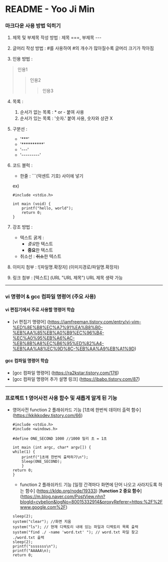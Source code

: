 # README - Yoo Ji Min 

### 마크다운 사용 방법 익히기
1. 제목 및 부제목 작성 방법 : 제목 ===, 부제목 ---

1. 글머리 작성 방법 : #를 사용하여 #의 개수가 많아질수록 글머리 크기가 작아짐

1. 인용 방법 :
> 인용1
>> 인용2
>>> 인용3

4. 목록 :
    1. 순서가 없는 목록 : * or - 붙여 사용
    2. 순서가 있는 목록 : '숫자.' 붙여 사용, 숫자와 상관 X
   
5. 구분선 : 
    * '***'
    * '**********'
    * '---'
    * '---------'
 
6. 코드 블럭 : 
    - 한줄 : ```(악센트 기호) 사이에 넣기
    
    ex) 
    ```
    #include <stdio.h>
    
    int main (void) {
        printf("hello, world");
        return 0;
    }
    ```

7. 강조 방법 : 
    * 텍스트 굵게 :
        * *중요*한 텍스트
        * **중요**한 텍스트
    * 취소선 :
        ~~취소~~한 텍스트

8. 이미지 첨부 : ![파일명.확장자]  (이미지경로/파일명.확장자)

9. 링크 첨부 : [텍스트] (URL "URL 제목") URL 제목 생략 가능


------------

### vi 명령어 & gcc 컴파일 명령어 (주요 사용)

#### vi 편집기에서 주로 사용할 명령어 학습
* [vi 편집기 명령어] (https://iamfreeman.tistory.com/entry/vi-vim-%ED%8E%B8%EC%A7%91%EA%B8%B0-%EB%AA%85%EB%A0%B9%EC%96%B4-%EC%A0%95%EB%A6%AC-%EB%8B%A8%EC%B6%95%ED%82%A4-%EB%AA%A8%EC%9D%8C-%EB%AA%A9%EB%A1%9D)

#### gcc 컴파일 명령어 학습
* [gcc 컴파일 명령어] (https://ra2kstar.tistory.com/176)
* [gcc 컴파일 명령어 추가 설명 링크] (https://ibabo.tistory.com/87)
-------------

### 프로젝트 1 영어사전 사용 함수 및 새롭게 알게 된 기능
* 영어사전 function 2 플래쉬카드 기능 
    [1초에 한번씩 데이터 출력 함수] (https://kkikkodev.tistory.com/66)
    ```
    #include <stdio.h>
    #include <windows.h>
    
    #define ONE_SECOND 1000 //1000 밀리 초 = 1초
    
    int main (int argc, char* argv[]) {
    while(1) {
        printf("1초에 한번씩 출력하기\n");
        Sleep(ONE_SECOND);
        }
    return 0;
   }
   ```
   
   * function 2 플래쉬카드 기능 
   [일정 간격마다 화면에 단어 나오고 사라지도록 하는 함수] (https://kldp.org/node/19333)
   [**function 2 중요 함수**] (https://m.blog.naver.com/PostView.nhn?blogId=cybelion&logNo=80015332914&proxyReferer=https:%2F%2Fwww.google.com%2F)
    ```
    sleep(2);
    system("clear"); //화면 지움
    system("ls"); // 현재 디렉토리 내에 있는 파일과 디렉토리 목록 출력
    system("find ./ -name 'word.txt' "); // word.txt 파일 찾고 ./word.txt 출력
    sleep(2);
    printf("sssssss\n");
    printf("AAAAA\n);
    return 0;
    ```
    
